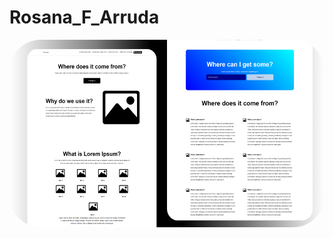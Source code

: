 # Rosana_F_Arruda
<img align="right" alt="CALCULADORA-pic" height="300" style="border-radius:50px;" src="https://github.com/JVOA02/landing_page/blob/main/preview_01.png">
